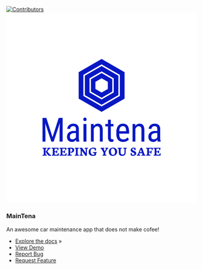 [![Contributors](https://img.shields.io/github/contributors/basilis0606/MainTena)](https://github.com/basilis0606/MainTena/graphs/contributors)
![Logo](brand/png/logo-no-background.png)

### MainTena

An awesome car maintenance app that does not make cofee!

- [Explore the docs](https://github.com/othneildrew/Best-README-Template) »
- [View Demo](https://github.com/basilis0606/MainTena/)
- [Report Bug](https://github.com/basilis0606/MainTena//issues)
- [Request Feature](https://github.com/basilis0606/MainTena//issues)
